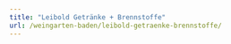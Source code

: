 ```yaml
---
title: "Leibold Getränke + Brennstoffe"
url: /weingarten-baden/leibold-getraenke-brennstoffe/
---
```

